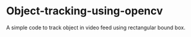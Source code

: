 # Object-tracking-using-opencv
A simple code to track object in video feed using rectangular bound box.
